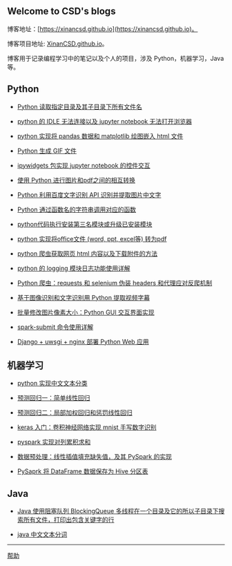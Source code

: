 ## Welcome to CSD's blogs

博客地址：[https://xinancsd.github.io](https://xinancsd.github.io)。

博客项目地址: [XinanCSD.github.io](https://github.com/XinanCSD/XinanCSD.github.io)。

博客用于记录编程学习中的笔记以及个人的项目，涉及 Python，机器学习，Java 等。


## Python

- [Python 读取指定目录及其子目录下所有文件名](./Python/python_search_folder.md)

- [python 的 IDLE 无法连接以及 jupyter notebook 无法打开浏览器](./Python/firewall_errors.md)

- [python 实现将 pandas 数据和 matplotlib 绘图嵌入 html 文件](./Python/imgEmbed2Html.md)

- [Python 生成 GIF 文件](./Python/gen_fig.md)

- [ipywidgets 包实现 jupyter notebook 的控件交互](./Python/ipywidgets.md)

- [使用 Python 进行图片和pdf之间的相互转换](./Python/pic2pdf.md)

- [Python 利用百度文字识别 API 识别并提取图片中文字](./Python/baiduAIocr.md)

- [Python 通过函数名的字符串调用对应的函数](./Python/getfunc.md)

- [python代码执行安装第三名模块或升级已安装模块](./Python/installmodule.md)

- [python 实现将office文件 (word, ppt, excel等) 转为pdf](./Python/handleroffice.md)

- [python 爬虫获取网页 html 内容以及下载附件的方法](./Python/gethtmlcontent.md)

- [python 的 logging 模块日志功能使用详解](./Python/usinglog.md)

- [Python 爬虫：requests 和 selenium 伪装 headers 和代理应对反爬机制](./Python/anti_crawl_strategy.md)

- [基于图像识别和文字识别用 Python 提取视频字幕](./Python/subtitle.md)

- [批量修改图片像素大小：Python GUI 交互界面实现](./Python/picture_convertor_UI.md)

- [spark-submit 命令使用详解](./Python/spark-submit_usage.md)

- [Django + uwsgi + nginx 部署 Python Web 应用](./Python/Django_uWSGI_nginx.md)

## 机器学习

- [python 实现中文文本分类](./MachineLearning/text_classifition.md)

- [预测回归一：简单线性回归](./MachineLearning/regression_sample.md)

- [预测回归二：局部加权回归和惩罚线性回归](./MachineLearning/regression_CV.md)

- [keras 入门：卷积神经网络实现 mnist 手写数字识别](./MachineLearning/mnist_keras.md)

- [pyspark 实现对列累积求和](./Python/pyspark_cumsum.md)

- [数据预处理：线性插值填充缺失值，及其 PySpark 的实现](./Python/fill_na_by_linear.md)

- [PySaprk 将 DataFrame 数据保存为 Hive 分区表](./Python/pyspark_save_hive_table.md)



## Java

- [Java 使用阻塞队列 BlockingQueue 多线程在一个目录及它的所以子目录下搜索所有文件，打印出包含关键字的行](./Java/blocking_queue.md)

- [java 中文文本分词](./Java/javaseg.md)





---
[帮助](./docs/help.md)